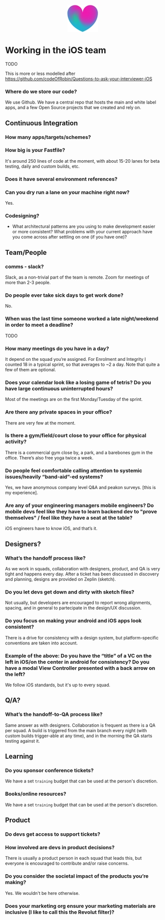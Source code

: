<p align="center">
<img src="logo.png">
</p>


Working in the iOS team
==================================

TODO

This is more or less modelled after https://github.com/codeOfRobin/Questions-to-ask-your-interviewer-iOS

### Where do we store our code?
We use Github. We have a central repo that hosts the main and white label apps, and a few Open Source projects that we created and rely on.

## Continuous Integration
### How many apps/targets/schemes?
### How big is your Fastfile?
It's around 250 lines of code at the moment, with about 15-20 lanes for beta testing, daily and custom builds, etc.

### Does it have several environment references?
### Can you dry run a lane on your machine right now?
Yes.

### Codesigning?
  
* What architectural patterns are you using to make development easier or more consistent? What problems with your current approach have you come across after settling on one (if you have one)?

## Team/People
### comms - slack?
Slack, as a non-trivial part of the team is remote. Zoom for meetings of more than 2-3 people.

### Do people ever take sick days to get work done?
No.

### When was the last time someone worked a late night/weekend in order to meet a deadline?
TODO

### How many meetings do you have in a day?
It depend on the squad you’re assigned. For Enrolment and Integrity I counted 18 in a typical sprint, so that averages to ~2 a day. Note that quite a few of them are optional.

### Does your calendar look like a losing game of tetris? Do you have large continuous uninterrupted hours?
Most of the meetings are on the first Monday/Tuesday of the sprint.

### Are there any private spaces in your office?
There are very few at the moment.

### Is there a gym/field/court close to your office for physical activity?
There is a commercial gym close by, a park, and a barebones gym in the office. There’s also free yoga twice a week.

### Do people feel comfortable calling attention to systemic issues/heavily “band-aid”-ed systems?
Yes, we have anonymous company level Q&A and peakon surveys. [this is my experience].

### Are any of your engineering managers mobile engineers? Do mobile devs feel like they have to learn backend dev to "prove themselves" / feel like they have a seat at the table?
iOS engineers have to know iOS, and that’s it.

## Designers?
### What’s the handoff process like?
As we work in squads, collaboration with designers, product, and QA is very tight and happens every day. After a ticket has been discussed in discovery and planning, designs are provided on Zeplin (sketch).

### Do you let devs get down and dirty with sketch files?
Not usually, but developers are encouraged to report wrong alignments, spacing, and in general to partecipate in the design/UX discussion.

### Do you focus on making your android and iOS apps look consistent?
There is a drive for consistency with a design system, but platform-specific conventions are taken into account.

### Example of the above: Do you have the “title” of a VC on the left in iOS/on the center in android for consistency? Do you have a modal View Controller presented with a back arrow on the left?
We follow iOS standards, but it's up to every squad.

## Q/A?
### What’s the handoff-to-QA process like?
Same answer as with designers. Collaboration is frequent as there is a QA per squad. A build is triggered from the main branch every night (with custom builds trigger-able at any time), and in the morning the QA starts testing against it.

## Learning
### Do you sponsor conference tickets?
We have a set `training` budget that can be used at the person's discretion.

### Books/online resources?
We have a set `training` budget that can be used at the person's discretion.

## Product
### Do devs get access to support tickets?
### How involved are devs in product decisions?
There is usually a product person in each squad that leads this, but everyone is encouraged to contribute and/or raise concerns.

### Do you consider the societal impact of the products you’re making?
Yes. We wouldn't be here otherwise.

### Does your marketing org ensure your marketing materials are inclusive (I like to call this the Revolut filter)?
